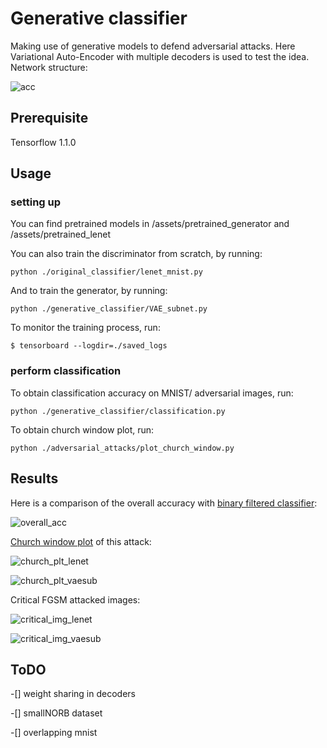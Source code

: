# Generative classifier
Making use of generative models to defend adversarial attacks. 
Here Variational Auto-Encoder with multiple decoders is used to test the idea.
Network structure:

![acc](../master/assets/net_struct.png)

## Prerequisite
Tensorflow 1.1.0

## Usage

### setting up
You can find pretrained models in 
/assets/pretrained_generator and /assets/pretrained_lenet

You can also train the discriminator from scratch, by running:

`python ./original_classifier/lenet_mnist.py` 

And to train the generator, by running:

`python ./generative_classifier/VAE_subnet.py` 

To monitor the training process, run:

```
$ tensorboard --logdir=./saved_logs
```

### perform classification

To obtain classification accuracy on MNIST/ adversarial images, run:

`python ./generative_classifier/classification.py` 

To obtain church window plot, run:

`python ./adversarial_attacks/plot_church_window.py` 


## Results
Here is a comparison of the overall accuracy with [binary filtered classifier](https://arxiv.org/abs/1704.01155):

![overall_acc](../master/assets/imgs/overall_acc.png)

[Church window plot](https://arxiv.org/abs/1611.02770) of this attack:

![church_plt_lenet](../master/assets/imgs/church_plt_lenet.png)

![church_plt_vaesub](../master/assets/imgs/church_plt_vaesub.png)
 
Critical FGSM attacked images:

![critical_img_lenet](../master/assets/imgs/critical_img_lenet.png)

![critical_img_vaesub](../master/assets/imgs/critical_img_vaesub.png)

## ToDO

-[] weight sharing in decoders

-[] smallNORB dataset

-[] overlapping mnist 